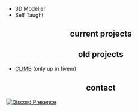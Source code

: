 - 3D Modeller
- Self Taught

<h2 align="center">current projects</h2>


<h2 align="center">old projects </h2>

- [CLIMB](https://discord.gg/climb) (only up in fivem)

 <h2 align="center">contact</h2>

[![Discord Presence](https://lanyard.cnrad.dev/api/963823755841392690)](https://discord.com/users/963823755841392690)

